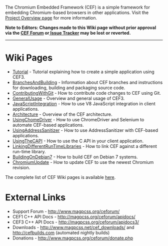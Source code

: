 The Chromium Embedded Framework (CEF) is a simple framework for embedding Chromium-based browsers in other applications. Visit the [Project Overview page](https://bitbucket.org/chromiumembedded/cef/overview) for more information.

**Note to Editors: Changes made to this Wiki page without prior approval via the [CEF Forum](http://magpcss.org/ceforum/) or[ Issue Tracker](https://bitbucket.org/chromiumembedded/cef/issues?status=new&status=open) may be lost or reverted.**

***

# Wiki Pages

* [Tutorial](Tutorial.md) - Tutorial explaining how to create a simple application using CEF3.
* [BranchesAndBuilding](BranchesAndBuilding.md) - Information about CEF branches and instructions for downloading, building and packaging source code.
* [ContributingWithGit](ContributingWithGit.md) - How to contribute code changes to CEF using Git.
* [GeneralUsage](GeneralUsage.md) - Overview and general usage of CEF3.
* [JavaScriptIntegration](JavaScriptIntegration.md) - How to use V8 JavaScript integration in client applications.
* [Architecture](Architecture.md) - Overview of the CEF architecture.
* [UsingChomeDriver](UsingChromeDriver.md) - How to use ChromeDriver and Selenium to automate CEF-based applications.
* [UsingAddressSanitizer](UsingAddressSanitizer.md) - How to use AddressSanitizer with CEF-based applications.
* [UsingTheCAPI](UsingTheCAPI.md) - How to use the C API in your client application.
* [LinkingDifferentRunTimeLibraries](LinkingDifferentRunTimeLibraries.md) - How to link CEF against a different run-time library.
* [BuildingOnDebian7](BuildingOnDebian7.md) - How to build CEF on Debian 7 systems.
* [ChromiumUpdate](ChromiumUpdate.md) - How to update CEF to use the newest Chromium revision.

The complete list of CEF Wiki pages is available [here](https://bitbucket.org/chromiumembedded/cef/wiki/browse/).

# External Links

* Support Forum - http://www.magpcss.org/ceforum/
* CEF1 C++ API Docs - http://magpcss.org/ceforum/apidocs/
* CEF3 C++ API Docs - http://magpcss.org/ceforum/apidocs3/
* Downloads - http://www.magpcss.net/cef_downloads/ and http://cefbuilds.com (automated nightly builds)
* Donations - http://www.magpcss.org/ceforum/donate.php